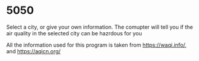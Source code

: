 # 5050
Select a city, or give your own information. The comupter will tell you if the air quality in the selected city can be hazrdous for you

All the information used for this program is taken from https://waqi.info/, and https://aqicn.org/
